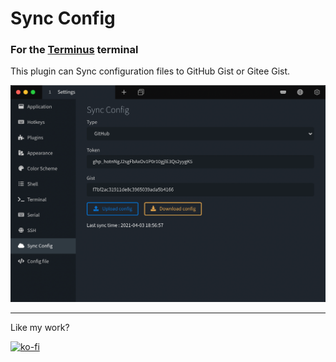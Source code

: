 # Sync Config

### For the [Terminus](https://github.com/Eugeny/tabby) terminal

This plugin can Sync configuration files to GitHub Gist or Gitee Gist.

![](./screenshot.png)

---

Like my work?

[![ko-fi](https://www.ko-fi.com/img/donate_sm.png)](https://ko-fi.com/huangxingguang)
